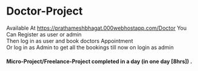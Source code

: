  # Doctor-Project
Available At https://prathameshbhagat.000webhostapp.com/Doctor
You Can Register as user or admin <br> 
Then log in as user and book doctors Appointment<br>
Or log in as Admin to get all the bookings till now on login as admin<br>

#### Micro-Project/Freelance-Project completed in a day (in one day [8hrs]) .
